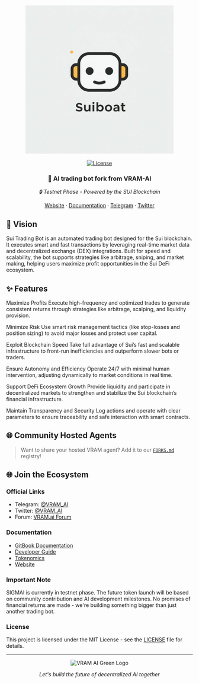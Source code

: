 <div align="center">
  <img src="./VRAM.AI design KIT/VRAM.AI TEXT/vram-unified-gradient.svg" alt="VRAM AI Logo" width="400"/>
  
[![License](https://img.shields.io/github/license/vram-ai/sigmai?style=flat)](LICENSE)

  <h3>🌟 AI trading bot fork from VRAM-AI</h3>
  <p><i>🔒 Testnet Phase - Powered by the SUI Blockchain</i></p>

<a href="https://testnet.vram.ai/trading-view/0x0d02663786223238fc72b7ebfab0bff4632b17bff364d8bb0f27187ef9878759">Website</a>
·
<a href="https://docs.vram.ai">Documentation</a>
·
<a href="https://t.me/VRAM_AI">Telegram</a>
·
<a href="https://twitter.com/VRAM_AI">Twitter</a>

</div>


## 🌟 Vision

Sui Trading Bot is an automated trading bot designed for the Sui blockchain. It executes smart and fast transactions by leveraging real-time market data and decentralized exchange (DEX) integrations. Built for speed and scalability, the bot supports strategies like arbitrage, sniping, and market making, helping users maximize profit opportunities in the Sui DeFi ecosystem.


## ✨ Features

Maximize Profits
Execute high-frequency and optimized trades to generate consistent returns through strategies like arbitrage, scalping, and liquidity provision.

Minimize Risk
Use smart risk management tactics (like stop-losses and position sizing) to avoid major losses and protect user capital.

Exploit Blockchain Speed
Take full advantage of Sui’s fast and scalable infrastructure to front-run inefficiencies and outperform slower bots or traders.

Ensure Autonomy and Efficiency
Operate 24/7 with minimal human intervention, adjusting dynamically to market conditions in real time.

Support DeFi Ecosystem Growth
Provide liquidity and participate in decentralized markets to strengthen and stabilize the Sui blockchain’s financial infrastructure.

Maintain Transparency and Security
Log actions and operate with clear parameters to ensure traceability and safe interaction with smart contracts.

## 🌐 Community Hosted Agents

> Want to share your hosted VRAM agent? Add it to our [`FORKS.md`](FORKS.md) registry!

## 🌐 Join the Ecosystem

### Official Links

- Telegram: [@VRAM_AI](https://t.me/VRAM_AI)
- Twitter: [@VRAM_AI](https://twitter.com/VRAM_AI)
- Forum: [VRAM.ai Forum](https://forum.vram.ai)

### Documentation

- [GitBook Documentation](https://vram-ai-1.gitbook.io/vram.ai)
- [Developer Guide](https://vram-ai-1.gitbook.io/vram.ai/developers/getting-started)
- [Tokenomics](https://vram-ai-1.gitbook.io/vram.ai/tokenomics/testnet)
- [Website](https://www.vram.ai)

### Important Note

SIGMAI is currently in testnet phase. The future token launch will be based on community contribution and AI development milestones. No promises of financial returns are made - we're building something bigger than just another trading bot.

### License

This project is licensed under the MIT License - see the [LICENSE](LICENSE) file for details.

---

<div align="center">
  <img src="./VRAM.AI design KIT/VRAM.AI TEXT/VRAM Green.svg" alt="VRAM AI Green Logo" width="200"/>

  <p><i>Let's build the future of decentralized AI together</i></p>
</div>
